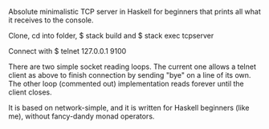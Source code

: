 Absolute minimalistic TCP server in Haskell for beginners that
prints all what it receives to the console.

Clone, cd into folder, $ stack build and $ stack exec tcpserver

Connect with $ telnet 127.0.0.1 9100

There are two simple socket reading loops. The current one
allows a telnet client as above to finish connection by sending
"bye" on a line of its own. The other loop (commented out) implementation
reads forever until the client closes.

It is based on network-simple, and it is written for Haskell
beginners (like me), without fancy-dandy monad operators.
